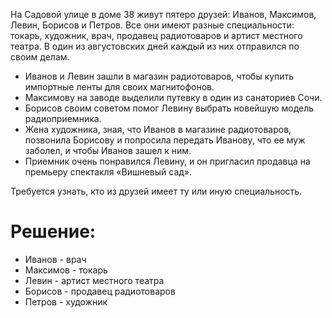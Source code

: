 На Садовой улице в доме 38 живут пятеро друзей: Иванов, Максимов, Левин, Борисов и Петров. 
Все они имеют разные специальности: токарь, художник, врач, продавец радиотоваров и артист местного театра.
В один из августовских дней каждый из них отправился по своим делам. 
- Иванов и Левин зашли в магазин радиотоваров, чтобы купить импортные ленты для своих магнитофонов. 
- Максимову на заводе выделили путевку в один из санаториев Сочи. 
- Борисов своим советом помог Левину выбрать новейшую модель радиоприемника. 
- Жена художника, зная, что Иванов в магазине радиотоваров, позвонила Борисову и попросила передать Иванову, что ее муж заболел, и чтобы Иванов зашел к ним.
- Приемник очень понравился Левину, и он пригласил продавца на премьеру спектакля «Вишневый сад». 

Требуется узнать, кто из друзей имеет ту или иную специальность.

# Решение:
- Иванов - врач
- Максимов - токарь
- Левин - артист местного театра
- Борисов - продавец радиотоваров
- Петров - художник
